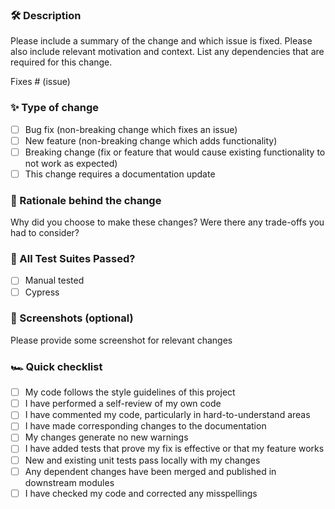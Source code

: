 ### 🛠 Description

Please include a summary of the change and which issue is fixed. Please also include relevant motivation and context. List any dependencies that are required for this change.

Fixes # (issue)

### ✨ Type of change

- [ ] Bug fix (non-breaking change which fixes an issue)
- [ ] New feature (non-breaking change which adds functionality)
- [ ] Breaking change (fix or feature that would cause existing functionality to not work as expected)
- [ ] This change requires a documentation update

### 🧠 Rationale behind the change

Why did you choose to make these changes? Were there any trade-offs you had to consider?

### 🧪 All Test Suites Passed?

- [ ] Manual tested
- [ ] Cypress

### 📸 Screenshots (optional)

Please provide some screenshot for relevant changes

### 🏎 Quick checklist

- [ ] My code follows the style guidelines of this project
- [ ] I have performed a self-review of my own code
- [ ] I have commented my code, particularly in hard-to-understand areas
- [ ] I have made corresponding changes to the documentation
- [ ] My changes generate no new warnings
- [ ] I have added tests that prove my fix is effective or that my feature works
- [ ] New and existing unit tests pass locally with my changes
- [ ] Any dependent changes have been merged and published in downstream modules
- [ ] I have checked my code and corrected any misspellings
